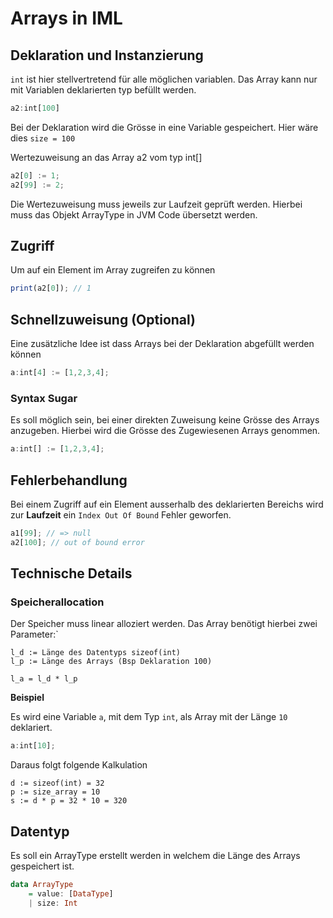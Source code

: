 # Arrays in IML

## Deklaration und Instanzierung

`int` ist hier stellvertretend für alle möglichen variablen.
Das Array kann nur mit Variablen deklarierten typ befüllt werden.

```typescript
a2:int[100] 
```

Bei der Deklaration wird die Grösse in eine Variable gespeichert.
Hier wäre dies `size = 100`


Wertezuweisung an das Array a2 vom typ int[]

```typescript 
a2[0] := 1;
a2[99] := 2;
```

Die Wertezuweisung muss jeweils zur Laufzeit geprüft werden. Hierbei muss das Objekt ArrayType in JVM Code übersetzt werden.

## Zugriff

Um auf ein Element im Array zugreifen zu können

```typescript 
print(a2[0]); // 1
```

## Schnellzuweisung (Optional)

Eine zusätzliche Idee ist dass Arrays bei der Deklaration abgefüllt werden können

```typescript 
a:int[4] := [1,2,3,4];
```

### Syntax Sugar
Es soll möglich sein, bei einer direkten Zuweisung keine Grösse des Arrays anzugeben. Hierbei wird die Grösse des Zugewiesenen Arrays genommen.

```typescript
a:int[] := [1,2,3,4];
```

## Fehlerbehandlung

Bei einem Zugriff auf ein Element ausserhalb des deklarierten Bereichs wird zur **Laufzeit** ein `Index Out Of Bound` Fehler geworfen.

```typescript 
a1[99]; // => null
a2[100]; // out of bound error
```

## Technische Details
### Speicherallocation

Der Speicher muss linear alloziert werden.
Das Array benötigt hierbei zwei Parameter:`


    l_d := Länge des Datentyps sizeof(int)
    l_p := Länge des Arrays (Bsp Deklaration 100) 
    
    l_a = l_d * l_p 


**Beispiel**

Es wird eine Variable `a`, mit dem Typ `int`, als Array mit der Länge `10` deklariert.

```typescript
a:int[10];
```
Daraus folgt folgende Kalkulation

    d := sizeof(int) = 32
    p := size_array = 10
    s := d * p = 32 * 10 = 320


## Datentyp

Es soll ein ArrayType erstellt werden in welchem die Länge des Arrays gespeichert ist.

```haskell
data ArrayType 
    = value: [DataType]
    | size: Int
```
